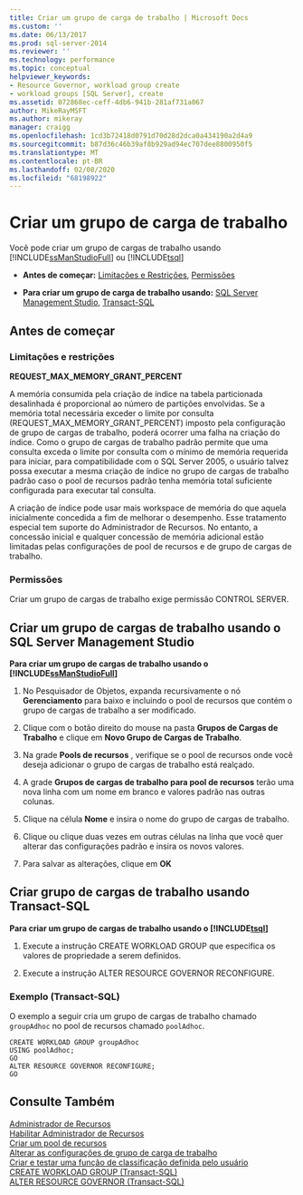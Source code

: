 ```yaml
---
title: Criar um grupo de carga de trabalho | Microsoft Docs
ms.custom: ''
ms.date: 06/13/2017
ms.prod: sql-server-2014
ms.reviewer: ''
ms.technology: performance
ms.topic: conceptual
helpviewer_keywords:
- Resource Governor, workload group create
- workload groups [SQL Server], create
ms.assetid: 072868ec-ceff-4db6-941b-281af731a067
author: MikeRayMSFT
ms.author: mikeray
manager: craigg
ms.openlocfilehash: 1cd3b72418d0791d70d28d2dca0a434190a2d4a9
ms.sourcegitcommit: b87d36c46b39af8b929ad94ec707dee8800950f5
ms.translationtype: MT
ms.contentlocale: pt-BR
ms.lasthandoff: 02/08/2020
ms.locfileid: "68198922"
---
```

# <a name="create-a-workload-group"></a>Criar um grupo de carga de trabalho
  Você pode criar um grupo de cargas de trabalho usando [!INCLUDE[ssManStudioFull](../../includes/ssmanstudiofull-md.md)] ou [!INCLUDE[tsql](../../includes/tsql-md.md)]  
  
-   **Antes de começar:**  [Limitações e Restrições](#LimitationsRestrictions), [Permissões](#Permissions)  
  
-   **Para criar um grupo de carga de trabalho usando:**  [SQL Server Management Studio](#CreWGProp), [Transact-SQL](#CreWGTSQL)  
  
##  <a name="BeforeYouBegin"></a> Antes de começar  
  
###  <a name="LimitationsRestrictions"></a> Limitações e restrições  
 **REQUEST_MAX_MEMORY_GRANT_PERCENT**  
  
 A memória consumida pela criação de índice na tabela particionada desalinhada é proporcional ao número de partições envolvidas. Se a memória total necessária exceder o limite por consulta (REQUEST_MAX_MEMORY_GRANT_PERCENT) imposto pela configuração de grupo de cargas de trabalho, poderá ocorrer uma falha na criação do índice. Como o grupo de cargas de trabalho padrão permite que uma consulta exceda o limite por consulta com o mínimo de memória requerida para iniciar, para compatibilidade com o SQL Server 2005, o usuário talvez possa executar a mesma criação de índice no grupo de cargas de trabalho padrão caso o pool de recursos padrão tenha memória total suficiente configurada para executar tal consulta.  
  
 A criação de índice pode usar mais workspace de memória do que aquela inicialmente concedida a fim de melhorar o desempenho. Esse tratamento especial tem suporte do Administrador de Recursos. No entanto, a concessão inicial e qualquer concessão de memória adicional estão limitadas pelas configurações de pool de recursos e de grupo de cargas de trabalho.  
  
###  <a name="Permissions"></a> Permissões  
 Criar um grupo de cargas de trabalho exige permissão CONTROL SERVER.  
  
##  <a name="CreWGProp"></a> Criar um grupo de cargas de trabalho usando o SQL Server Management Studio  
 **Para criar um grupo de cargas de trabalho usando o [!INCLUDE[ssManStudioFull](../../includes/ssmanstudiofull-md.md)]**  
  
1.  No Pesquisador de Objetos, expanda recursivamente o nó **Gerenciamento** para baixo e incluindo o pool de recursos que contém o grupo de cargas de trabalho a ser modificado.  
  
2.  Clique com o botão direito do mouse na pasta **Grupos de Cargas de Trabalho** e clique em **Novo Grupo de Cargas de Trabalho**.  
  
3.  Na grade **Pools de recursos** , verifique se o pool de recursos onde você deseja adicionar o grupo de cargas de trabalho está realçado.  
  
4.  A grade **Grupos de cargas de trabalho para pool de recursos** terão uma nova linha com um nome em branco e valores padrão nas outras colunas.  
  
5.  Clique na célula **Nome** e insira o nome do grupo de cargas de trabalho.  
  
6.  Clique ou clique duas vezes em outras células na linha que você quer alterar das configurações padrão e insira os novos valores.  
  
7.  Para salvar as alterações, clique em **OK**  
  
##  <a name="CreWGTSQL"></a> Criar grupo de cargas de trabalho usando Transact-SQL  
 **Para criar um grupo de cargas de trabalho usando o [!INCLUDE[tsql](../../includes/tsql-md.md)]**  
  
1.  Execute a instrução CREATE WORKLOAD GROUP que especifica os valores de propriedade a serem definidos.  
  
2.  Execute a instrução ALTER RESOURCE GOVERNOR RECONFIGURE.  
  
### <a name="example-transact-sql"></a>Exemplo (Transact-SQL)  
 O exemplo a seguir cria um grupo de cargas de trabalho chamado `groupAdhoc` no pool de recursos chamado `poolAdhoc`.  
  
```  
CREATE WORKLOAD GROUP groupAdhoc  
USING poolAdhoc;  
GO  
ALTER RESOURCE GOVERNOR RECONFIGURE;  
GO  
```  
  
## <a name="see-also"></a>Consulte Também  
 [Administrador de Recursos](resource-governor.md)   
 [Habilitar Administrador de Recursos](enable-resource-governor.md)   
 [Criar um pool de recursos](create-a-resource-pool.md)   
 [Alterar as configurações de grupo de carga de trabalho](change-workload-group-settings.md)   
 [Criar e testar uma função de classificação definida pelo usuário](create-and-test-a-classifier-user-defined-function.md)   
 [CREATE WORKLOAD GROUP &#40;Transact-SQL&#41;](/sql/t-sql/statements/create-workload-group-transact-sql)   
 [ALTER RESOURCE GOVERNOR &#40;Transact-SQL&#41;](/sql/t-sql/statements/alter-resource-governor-transact-sql)  
  
  
